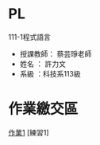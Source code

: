 # PL
111-1程式語言
- 授課教師： 蔡芸琤老師 
- 姓名 ： 許力文 
- 系級 ：科技系113級 

# 作業繳交區
[作業1](https://github.com/HSULW/PL/blob/main/python01.ipynb)
[練習1]
